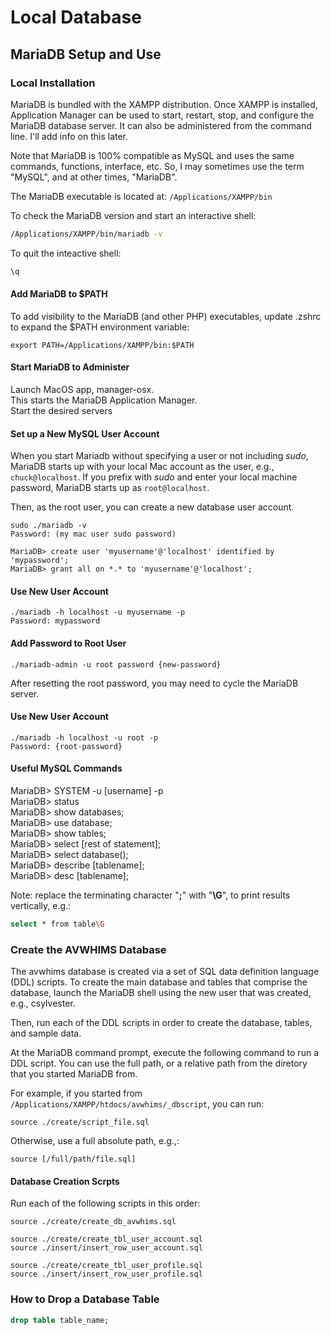 # Local Database

## MariaDB Setup and Use

### Local Installation
MariaDB is bundled with the XAMPP distribution. Once XAMPP is installed, Application Manager can be used to start, restart, stop, and configure the MariaDB database server. It can also be administered from the command line. I'll add info on this later.  

Note that MariaDB is 100% compatible as MySQL and uses the same commands, functions, interface, etc. So, I may sometimes use the term "MySQL", and at other times, "MariaDB".

The MariaDB executable is located at: `/Applications/XAMPP/bin`

To check the MariaDB version and start an interactive shell:
```bash
/Applications/XAMPP/bin/mariadb -v
```

To quit the inteactive shell:
```bash
\q
```

#### Add MariaDB to $PATH
To add visibility to the MariaDB (and other PHP) executables, update .zshrc to expand the $PATH environment variable:
```text
export PATH=/Applications/XAMPP/bin:$PATH
```

#### Start MariaDB to Administer
Launch MacOS app, manager-osx.  
This starts the MariaDB Application Manager.  
Start the desired servers

#### Set up a New MySQL User Account
When you start Mariadb without specifying a user or not including _sudo_, MariaDB starts up with your local Mac account as the user, e.g., `chuck@localhost`. If you prefix with _sudo_ and enter your local machine password, MariaDB starts up as `root@localhost`.  

Then, as the root user, you can create a new database user account.  
```text
sudo ./mariadb -v
Password: (my mac user sudo password)

MariaDB> create user 'myusername'@'localhost' identified by 'mypassword';
MariaDB> grant all on *.* to 'myusername'@'localhost';
```

#### Use New User Account
```text
./mariadb -h localhost -u myusername -p
Password: mypassword
```

#### Add Password to Root User
```text
./mariadb-admin -u root password {new-password}
```

After resetting the root password, you may need to cycle the MariaDB server.

#### Use New User Account
```text
./mariadb -h localhost -u root -p
Password: {root-password}
```

#### Useful MySQL Commands
MariaDB> SYSTEM -u [username] -p  
MariaDB> status  
MariaDB> show databases;  
MariaDB> use database;  
MariaDB> show tables;  
MariaDB> select [rest of statement];  
MariaDB> select database();  
MariaDB> describe [tablename];  
MariaDB> desc [tablename];  

Note: replace the terminating character "**;**" with "**\G**", to print results vertically, e.g.:
```bash
select * from table\G
```

### Create the AVWHIMS Database
The avwhims database is created via a set of SQL data definition language (DDL) scripts. To create the main database and tables that comprise the database, launch the MariaDB shell using the new user that was created, e.g., csylvester.  

Then, run each of the DDL scripts in order to create the database, tables, and sample data.

At the MariaDB command prompt, execute the following command to run a DDL script. You can use the full path, or a relative path from the diretory that you started MariaDB from.  

For example, if you started from `/Applications/XAMPP/htdocs/avwhims/_dbscript`, you can run:
```text
source ./create/script_file.sql
```

Otherwise, use a full absolute path, e.g.,:
```text
source [/full/path/file.sql]
```

#### Database Creation Scrpts
Run each of the following scripts in this order:

```text
source ./create/create_db_avwhims.sql

source ./create/create_tbl_user_account.sql
source ./insert/insert_row_user_account.sql

source ./create/create_tbl_user_profile.sql
source ./insert/insert_row_user_profile.sql
```

### How to Drop a Database Table
```sql
drop table table_name;
```